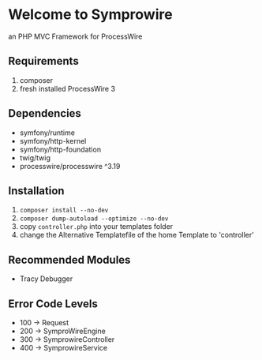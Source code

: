 # Welcome to Symprowire
an PHP MVC Framework for ProcessWire

## Requirements

1. composer
2. fresh installed ProcessWire 3

## Dependencies

- symfony/runtime
- symfony/http-kernel
- symfony/http-foundation
- twig/twig
- processwire/processwire ^3.19

## Installation

1. `composer install --no-dev`
2. `composer dump-autoload --optimize --no-dev`
3. copy `controller.php` into your templates folder
4. change the Alternative Templatefile of the home Template to 'controller'

## Recommended Modules

- Tracy Debugger

## Error Code Levels

- 100 -> Request
- 200 -> SymproWireEngine
- 300 -> SymprowireController
- 400 -> SymprowireService

